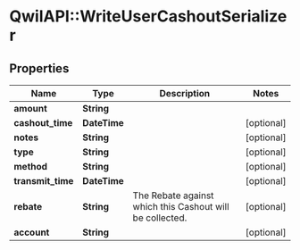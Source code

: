 # QwilAPI::WriteUserCashoutSerializer

## Properties
Name | Type | Description | Notes
------------ | ------------- | ------------- | -------------
**amount** | **String** |  | 
**cashout_time** | **DateTime** |  | [optional] 
**notes** | **String** |  | [optional] 
**type** | **String** |  | [optional] 
**method** | **String** |  | [optional] 
**transmit_time** | **DateTime** |  | [optional] 
**rebate** | **String** | The Rebate against which this Cashout will be collected. | [optional] 
**account** | **String** |  | [optional] 


